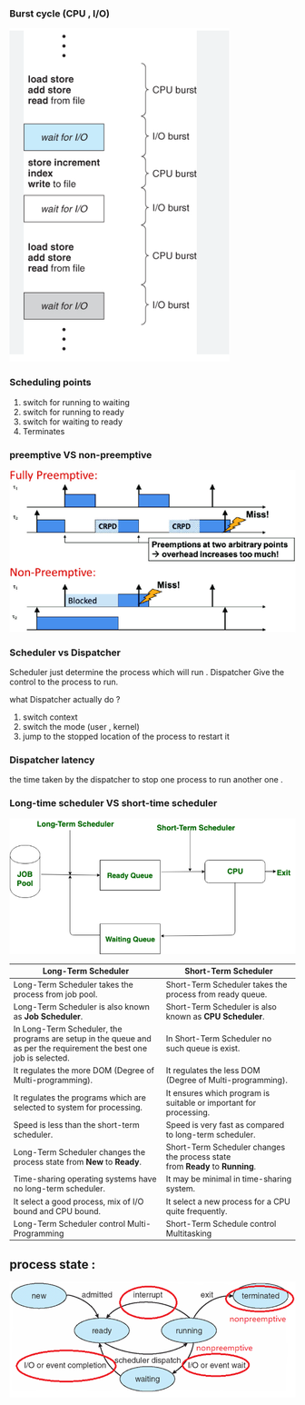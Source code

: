 ### Burst cycle (CPU , I/O)
![screen](./images/1.0.png)

### Scheduling points
1. switch for running to waiting 
2. switch for running to ready
3. switch for waiting to  ready
4. Terminates

### preemptive VS non-preemptive
![screen](./images/1.1.png)

### Scheduler vs Dispatcher
Scheduler just determine the process which will run .
Dispatcher Give the control to the process to run.

what Dispatcher actually do ?
1. switch context
2. switch the mode (user , kernel)
3. jump to the stopped location of the process to restart it 

### Dispatcher latency 
the time taken by the dispatcher to stop one process to run another one .


### Long-time scheduler VS short-time scheduler

![screen](./images/1.2.png)


|Long-Term Scheduler|Short-Term Scheduler|
|---|---|
|Long-Term Scheduler takes the process from job pool.|Short-Term Scheduler takes the process from ready queue.|
|Long-Term Scheduler is also known as **Job Scheduler**.|Short-Term Scheduler is also known as **CPU Scheduler**.|
|In Long-Term Scheduler, the programs are setup in the queue and as per the requirement the best one job is selected.|In Short-Term Scheduler no such queue is exist.|
|It regulates the more DOM (Degree of Multi-programming).|It regulates the less DOM (Degree of Multi-programming).|
|It regulates the programs which are selected to system for processing.|It ensures which program is suitable or important for processing.|
|Speed is less than the short-term scheduler.|Speed is very fast as compared to long-term scheduler.|
|Long-Term Scheduler changes the process state from **New** to **Ready**.|Short-Term Scheduler changes the process state from **Ready** to **Running**.|
|Time-sharing operating systems have no long-term scheduler.|It may be minimal in time-sharing system.|
|It select a good process, mix of I/O bound and CPU bound.|It select a new process for a CPU quite frequently.|
|Long-Term Scheduler control Multi-Programming|Short-Term Schedule control Multitasking|

## process state :

![screen](./images/1.3.png)
